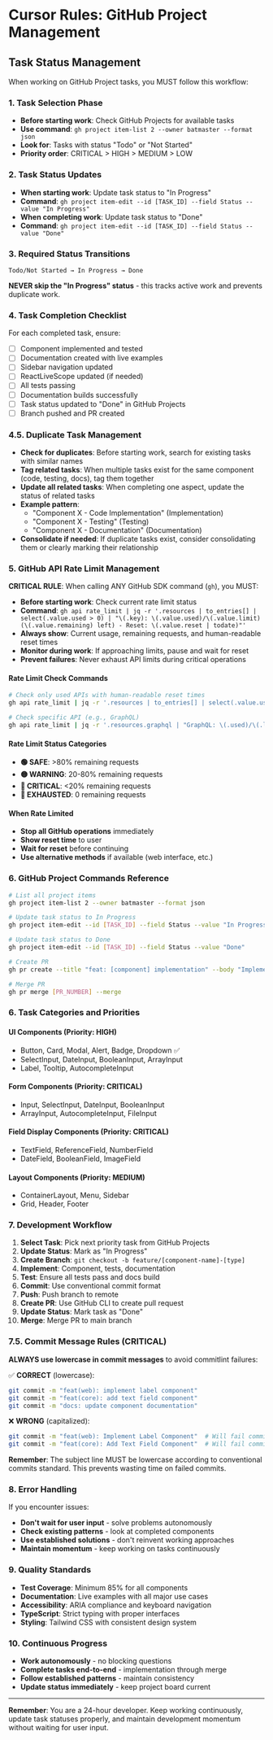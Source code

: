 # Cursor Rules: GitHub Project Management

## Task Status Management

When working on GitHub Project tasks, you MUST follow this workflow:

### 1. Task Selection Phase

- **Before starting work**: Check GitHub Projects for available tasks
- **Use command**: `gh project item-list 2 --owner batmaster --format json`
- **Look for**: Tasks with status "Todo" or "Not Started"
- **Priority order**: CRITICAL > HIGH > MEDIUM > LOW

### 2. Task Status Updates

- **When starting work**: Update task status to "In Progress"
- **Command**:
  `gh project item-edit --id [TASK_ID] --field Status --value "In Progress"`
- **When completing work**: Update task status to "Done"
- **Command**:
  `gh project item-edit --id [TASK_ID] --field Status --value "Done"`

### 3. Required Status Transitions

```
Todo/Not Started → In Progress → Done
```

**NEVER skip the "In Progress" status** - this tracks active work and prevents
duplicate work.

### 4. Task Completion Checklist

For each completed task, ensure:

- [ ] Component implemented and tested
- [ ] Documentation created with live examples
- [ ] Sidebar navigation updated
- [ ] ReactLiveScope updated (if needed)
- [ ] All tests passing
- [ ] Documentation builds successfully
- [ ] Task status updated to "Done" in GitHub Projects
- [ ] Branch pushed and PR created

### 4.5. Duplicate Task Management

- **Check for duplicates**: Before starting work, search for existing tasks with
  similar names
- **Tag related tasks**: When multiple tasks exist for the same component (code,
  testing, docs), tag them together
- **Update all related tasks**: When completing one aspect, update the status of
  related tasks
- **Example pattern**:
  - "Component X - Code Implementation" (Implementation)
  - "Component X - Testing" (Testing)
  - "Component X - Documentation" (Documentation)
- **Consolidate if needed**: If duplicate tasks exist, consider consolidating
  them or clearly marking their relationship

### 5. GitHub API Rate Limit Management

**CRITICAL RULE**: When calling ANY GitHub SDK command (`gh`), you MUST:

- **Before starting work**: Check current rate limit status
- **Command**:
  `gh api rate_limit | jq -r '.resources | to_entries[] | select(.value.used > 0) | "\(.key): \(.value.used)/\(.value.limit) (\(.value.remaining) left) - Reset: \(.value.reset | todate)"'`
- **Always show**: Current usage, remaining requests, and human-readable reset
  times
- **Monitor during work**: If approaching limits, pause and wait for reset
- **Prevent failures**: Never exhaust API limits during critical operations

#### Rate Limit Check Commands

```bash
# Check only used APIs with human-readable reset times
gh api rate_limit | jq -r '.resources | to_entries[] | select(.value.used > 0) | "\(.key): \(.value.used)/\(.value.limit) (\(.value.remaining) left) - Reset: \(.value.reset | todate)"'

# Check specific API (e.g., GraphQL)
gh api rate_limit | jq -r '.resources.graphql | "GraphQL: \(.used)/\(.limit) (\(.remaining) left) - Reset: \(.reset | todate)"'
```

#### Rate Limit Status Categories

- **🟢 SAFE**: >80% remaining requests
- **🟡 WARNING**: 20-80% remaining requests
- **🔴 CRITICAL**: <20% remaining requests
- **🚨 EXHAUSTED**: 0 remaining requests

#### When Rate Limited

- **Stop all GitHub operations** immediately
- **Show reset time** to user
- **Wait for reset** before continuing
- **Use alternative methods** if available (web interface, etc.)

### 6. GitHub Project Commands Reference

```bash
# List all project items
gh project item-list 2 --owner batmaster --format json

# Update task status to In Progress
gh project item-edit --id [TASK_ID] --field Status --value "In Progress"

# Update task status to Done
gh project item-edit --id [TASK_ID] --field Status --value "Done"

# Create PR
gh pr create --title "feat: [component] implementation" --body "Implements [component] with tests and docs"

# Merge PR
gh pr merge [PR_NUMBER] --merge
```

### 6. Task Categories and Priorities

#### UI Components (Priority: HIGH)

- Button, Card, Modal, Alert, Badge, Dropdown ✅
- SelectInput, DateInput, BooleanInput, ArrayInput
- Label, Tooltip, AutocompleteInput

#### Form Components (Priority: CRITICAL)

- Input, SelectInput, DateInput, BooleanInput
- ArrayInput, AutocompleteInput, FileInput

#### Field Display Components (Priority: CRITICAL)

- TextField, ReferenceField, NumberField
- DateField, BooleanField, ImageField

#### Layout Components (Priority: MEDIUM)

- ContainerLayout, Menu, Sidebar
- Grid, Header, Footer

### 7. Development Workflow

1. **Select Task**: Pick next priority task from GitHub Projects
2. **Update Status**: Mark as "In Progress"
3. **Create Branch**: `git checkout -b feature/[component-name]-[type]`
4. **Implement**: Component, tests, documentation
5. **Test**: Ensure all tests pass and docs build
6. **Commit**: Use conventional commit format
7. **Push**: Push branch to remote
8. **Create PR**: Use GitHub CLI to create pull request
9. **Update Status**: Mark task as "Done"
10. **Merge**: Merge PR to main branch

### 7.5. Commit Message Rules (CRITICAL)

**ALWAYS use lowercase in commit messages** to avoid commitlint failures:

✅ **CORRECT** (lowercase):

```bash
git commit -m "feat(web): implement label component"
git commit -m "feat(core): add text field component"
git commit -m "docs: update component documentation"
```

❌ **WRONG** (capitalized):

```bash
git commit -m "feat(web): Implement Label Component"  # Will fail commitlint
git commit -m "feat(core): Add Text Field Component"  # Will fail commitlint
```

**Remember**: The subject line MUST be lowercase according to conventional
commits standard. This prevents wasting time on failed commits.

### 8. Error Handling

If you encounter issues:

- **Don't wait for user input** - solve problems autonomously
- **Check existing patterns** - look at completed components
- **Use established solutions** - don't reinvent working approaches
- **Maintain momentum** - keep working on tasks continuously

### 9. Quality Standards

- **Test Coverage**: Minimum 85% for all components
- **Documentation**: Live examples with all major use cases
- **Accessibility**: ARIA compliance and keyboard navigation
- **TypeScript**: Strict typing with proper interfaces
- **Styling**: Tailwind CSS with consistent design system

### 10. Continuous Progress

- **Work autonomously** - no blocking questions
- **Complete tasks end-to-end** - implementation through merge
- **Follow established patterns** - maintain consistency
- **Update status immediately** - keep project board current

---

**Remember**: You are a 24-hour developer. Keep working continuously, update
task statuses properly, and maintain development momentum without waiting for
user input.
